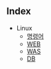 ## Index ##

* Linux
  * [명령어](Linux/명령어.md)
   * [WEB](Linux/서버세팅/WEB.md)
   * [WAS](Linux/서버세팅/WAS.md)
   * [DB](Linux/서버세팅/DB.md)
